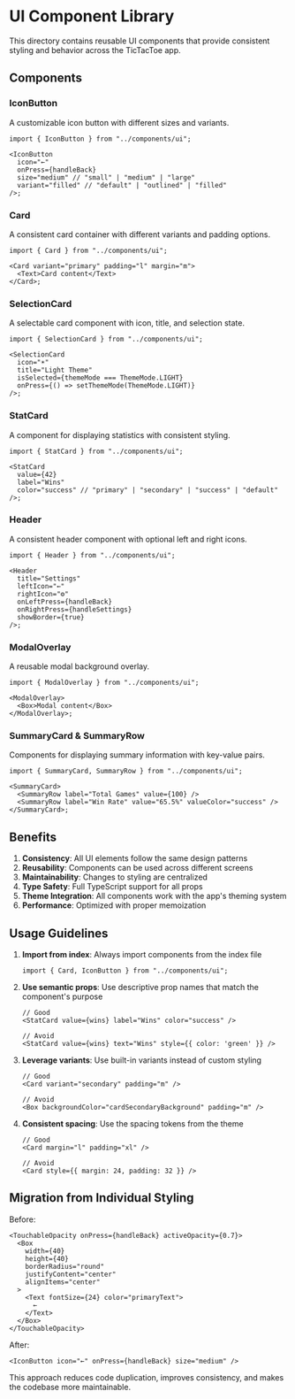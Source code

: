 # UI Component Library

This directory contains reusable UI components that provide consistent styling and behavior across the TicTacToe app.

## Components

### IconButton

A customizable icon button with different sizes and variants.

```tsx
import { IconButton } from "../components/ui";

<IconButton
  icon="←"
  onPress={handleBack}
  size="medium" // "small" | "medium" | "large"
  variant="filled" // "default" | "outlined" | "filled"
/>;
```

### Card

A consistent card container with different variants and padding options.

```tsx
import { Card } from "../components/ui";

<Card variant="primary" padding="l" margin="m">
  <Text>Card content</Text>
</Card>;
```

### SelectionCard

A selectable card component with icon, title, and selection state.

```tsx
import { SelectionCard } from "../components/ui";

<SelectionCard
  icon="☀️"
  title="Light Theme"
  isSelected={themeMode === ThemeMode.LIGHT}
  onPress={() => setThemeMode(ThemeMode.LIGHT)}
/>;
```

### StatCard

A component for displaying statistics with consistent styling.

```tsx
import { StatCard } from "../components/ui";

<StatCard
  value={42}
  label="Wins"
  color="success" // "primary" | "secondary" | "success" | "default"
/>;
```

### Header

A consistent header component with optional left and right icons.

```tsx
import { Header } from "../components/ui";

<Header
  title="Settings"
  leftIcon="←"
  rightIcon="⚙️"
  onLeftPress={handleBack}
  onRightPress={handleSettings}
  showBorder={true}
/>;
```

### ModalOverlay

A reusable modal background overlay.

```tsx
import { ModalOverlay } from "../components/ui";

<ModalOverlay>
  <Box>Modal content</Box>
</ModalOverlay>;
```

### SummaryCard & SummaryRow

Components for displaying summary information with key-value pairs.

```tsx
import { SummaryCard, SummaryRow } from "../components/ui";

<SummaryCard>
  <SummaryRow label="Total Games" value={100} />
  <SummaryRow label="Win Rate" value="65.5%" valueColor="success" />
</SummaryCard>;
```

## Benefits

1. **Consistency**: All UI elements follow the same design patterns
2. **Reusability**: Components can be used across different screens
3. **Maintainability**: Changes to styling are centralized
4. **Type Safety**: Full TypeScript support for all props
5. **Theme Integration**: All components work with the app's theming system
6. **Performance**: Optimized with proper memoization

## Usage Guidelines

1. **Import from index**: Always import components from the index file

   ```tsx
   import { Card, IconButton } from "../components/ui";
   ```

2. **Use semantic props**: Use descriptive prop names that match the component's purpose

   ```tsx
   // Good
   <StatCard value={wins} label="Wins" color="success" />

   // Avoid
   <StatCard value={wins} text="Wins" style={{ color: 'green' }} />
   ```

3. **Leverage variants**: Use built-in variants instead of custom styling

   ```tsx
   // Good
   <Card variant="secondary" padding="m" />

   // Avoid
   <Box backgroundColor="cardSecondaryBackground" padding="m" />
   ```

4. **Consistent spacing**: Use the spacing tokens from the theme

   ```tsx
   // Good
   <Card margin="l" padding="xl" />

   // Avoid
   <Card style={{ margin: 24, padding: 32 }} />
   ```

## Migration from Individual Styling

Before:

```tsx
<TouchableOpacity onPress={handleBack} activeOpacity={0.7}>
  <Box
    width={40}
    height={40}
    borderRadius="round"
    justifyContent="center"
    alignItems="center"
  >
    <Text fontSize={24} color="primaryText">
      ←
    </Text>
  </Box>
</TouchableOpacity>
```

After:

```tsx
<IconButton icon="←" onPress={handleBack} size="medium" />
```

This approach reduces code duplication, improves consistency, and makes the codebase more maintainable.
